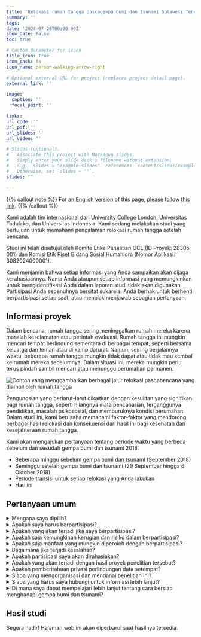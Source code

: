 ```yaml
---
title: 'Relokasi rumah tangga pascagempa bumi dan tsunami Sulawesi Tengah 2018'
summary: ''
tags:
date: '2024-07-26T00:00:00Z'
show_date: False
toc: true

# Custom parameter for icons
title_icon: True
icon_pack: fa
icon_name: person-walking-arrow-right

# Optional external URL for project (replaces project detail page).
external_link: ''

image:
  caption: ''
  focal_point: ''

links:
url_code: ''
url_pdf: ''
url_slides: ''
url_video: ''

# Slides (optional).
#   Associate this project with Markdown slides.
#   Simply enter your slide deck's filename without extension.
#   E.g. `slides = "example-slides"` references `content/slides/example-slides.md`.
#   Otherwise, set `slides = ""`.
slides: ""

---
```


{{% callout note %}}
For an English version of this page, please follow [this link](../central-sulawesi/).
{{% /callout %}}

Kami adalah tim internasional dari University College London, Universitas Tadulako, dan Universitas Indonesia. Kami sedang melakukan studi yang bertujuan untuk memahami pengalaman relokasi rumah tangga setelah bencana.

Studi ini telah disetujui oleh Komite Etika Penelitian UCL (ID Proyek: 28305-001) dan Komisi Etik Riset Bidang Sosial Humaniora (Nomor Aplikasi: 3082024000001).

Kami menjamin bahwa setiap informasi yang Anda sampaikan akan dijaga kerahasiaannya. Nama Anda ataupun setiap informasi yang memungkinkan untuk mengidentifikasi Anda dalam laporan studi tidak akan digunakan. Partisipasi Anda sepenuhnya bersifat sukarela. Anda berhak untuk berhenti berpartisipasi setiap saat, atau menolak menjawab sebagian pertanyaan.

## Informasi proyek

Dalam bencana, rumah tangga sering meninggalkan rumah mereka karena masalah keselamatan atau perintah evakuasi. Rumah tangga ini mungkin mencari tempat berlindung sementara di berbagai tempat, seperti bersama keluarga dan teman atau di kamp darurat. Namun, seiring berjalannya waktu, beberapa rumah tangga mungkin tidak dapat atau tidak mau kembali ke rumah mereka sebelumnya. Dalam situasi ini, mereka mungkin perlu terus pindah sambil mencari atau menunggu perumahan permanen.

![Contoh yang menggambarkan berbagai jalur relokasi pascabencana yang diambil oleh rumah tangga](info/central-sulawesi/household_relocation.png "Contoh yang menggambarkan berbagai jalur relokasi pascabencana yang diambil oleh rumah tangga")

Pengungsian yang berlarut-larut dikaitkan dengan kesulitan yang signifikan bagi rumah tangga, seperti hilangnya mata pencaharian, terganggunya pendidikan, masalah psikososial, dan memburuknya kondisi perumahan. Dalam studi ini, kami berusaha memahami faktor-faktor yang mendorong berbagai hasil relokasi dan konsekuensi dari hasil ini bagi kesehatan dan kesejahteraan rumah tangga.

Kami akan mengajukan pertanyaan tentang periode waktu yang berbeda sebelum dan sesudah gempa bumi dan tsunami 2018:
* Beberapa minggu sebelum gempa bumi dan tsunami (September 2018)
* Seminggu setelah gempa bumi dan tsunami (29 September hingga 6 Oktober 2018)
* Periode transisi untuk setiap relokasi yang Anda lakukan
* Hari ini

## Pertanyaan umum

<details>
<summary>Mengapa saya dipilih?</summary>
  Dalam studi ini, kami mensurvei responden berdasarkan tempat tinggal mereka di daerah yang terkena dampak gempa bumi dan tsunami Sulawesi Tengah tahun 2018. Anda dipilih sebagai responden dalam penelitian ini secara acak berdasarkan kriteria tersebut.
</details>

<details>
<summary>Apakah saya harus berpartisipasi?</summary>
  Partisipasi bersifat sukarela -- Anda memutuskan untuk berpartisipasi atau tidak. Jika Anda memutuskan untuk berpartisipasi, Anda akan diminta untuk memberikan persetujuan terhadap survei. Bahkan jika Anda memberikan persetujuan, Anda dapat menarik diri kapan saja selama survei berlangsung. Jika Anda memutuskan untuk menarik diri, kami akan menanyakan apa yang Anda inginkan terjadi pada data yang telah Anda berikan sejauh ini.
</details>

<details>
<summary>Apakah yang akan terjadi jika saya berpartisipasi?</summary>
  Survei ini akan memakan waktu sekitar 20 menit. Kami menjamin bahwa setiap informasi yang Anda sampaikan akan dijaga kerahasiaannya. Nama Anda ataupun setiap informasi yang memungkinkan untuk mengidentifikasi Anda dalam laporan studi tidak akan digunakan.
  Partisipasi Anda sepenuhnya bersifat sukarela. Anda berhak untuk berhenti berpartisipasi setiap saat, atau menolak menjawab sebagian pertanyaan. 
</details>

<details>
<summary>Apakah saja kemungkinan kerugian dan risiko dalam berpartisipasi?</summary>
  Kami menyadari potensi risiko dampak yang menimbulkan trauma, terutama jika Anda pernah mengalami dampak negatif bencana di masa lalu. Membahas topik sensitif atau mengingat kembali kenangan menyedihkan terkait bencana dapat menimbulkan tekanan emosional. Untuk mengelola risiko ini, kami telah merancang survei dengan cara yang sensitif dan penuh pertimbangan. Anda juga dapat memilih untuk tidak berpartisipasi atau melewatkan pertanyaan tertentu yang menurut Anda menyedihkan. Selain itu, Anda dapat menarik diri dari partisipasi kapan saja tanpa memberikan alasan.
</details>

<details>
<summary>Apakah saja manfaat yang mungkin diperoleh dengan berpartisipasi?</summary>
  Meskipun tidak ada manfaat langsung, kami berharap penelitian ini akan menawarkan wawasan berharga untuk meningkatkan perencanaan pemulihan bencana di masa mendatang.
</details>

<details>
<summary>Bagaimana jika terjadi kesalahan?</summary>
  Jika Anda memiliki masalah atau keluhan tentang aspek apa pun dari penelitian ini, Anda harus mengirim email kepada peneliti utama <a href="mailto:c.galasso@ucl.ac.uk">c.galasso@ucl.ac.uk</a>. Dia akan berusaha sebaik mungkin untuk menjawab pertanyaan atau menangani permintaan Anda.
  
  Jika Anda merasa keluhan Anda belum ditangani dengan memuaskan atau jika Anda lebih suka menghubungi seseorang yang independen dari tim penelitian, Anda dapat menghubungi:
  * **Inggris Raya:** Ketua Komite Etika Penelitian UCL di ethics@ucl.ac.uk
  * **Indonesia:** Komisi Etik Riset Bidang Sosial Humaniora, Badan Riset dan Inovasi Nasional di klirensetik@brin.go.id
</details>

<details>
<summary>Apakah partisipasi saya akan dirahasiakan?</summary>
Semua informasi yang dikumpulkan selama survei ini akan dijaga kerahasiaannya. Tidak ada informasi yang dapat mengidentifikasi pribadi yang dicatat dalam survei ini dan tanggapan dilindungi kata sandi. Selain itu, Anda tidak akan dapat diidentifikasi dalam laporan atau publikasi berikutnya. Batasan kerahasiaan meliputi:

* Kerahasiaan akan dihormati sesuai dengan batasan hukum dan pedoman profesional.
* Kerahasiaan akan dihormati kecuali ada alasan kuat dan sah untuk pelanggaran ini. Jika demikian halnya, kami akan memberi tahu Anda tentang keputusan apa pun yang dapat membatasi kerahasiaan Anda.
</details>

<details>
<summary>Apakah yang akan terjadi dengan hasil proyek penelitian tersebut?</summary>
  Temuan penelitian ini akan ditulis untuk dipublikasikan, yang akan dibaca oleh peneliti lain. Selain itu, temuan ini akan ditulis dalam tesis PhD.
  
  Halaman web ini akan diperbarui dengan tautan ke hasil penelitian apa pun saat tersedia.
</details>

<details>
<summary>Apakah pemberitahuan privasi perlindungan data setempat?</summary>
Pemberitahuan: Pengendali untuk proyek ini adalah University College London (UCL). Petugas Perlindungan Data UCL mengawasi aktivitas UCL yang melibatkan pemrosesan data pribadi dan dapat dihubungi di data-protection@ucl.ac.uk
Pemberitahuan privasi 'lokal' ini menetapkan informasi yang berlaku untuk studi khusus ini. Informasi lebih lanjut tentang cara UCL menggunakan informasi partisipan dapat ditemukan dalam pemberitahuan privasi 'umum' kami di <a href="https://www.ucl.ac.uk/legal-services/privacy/ucl-general-research-participant-privacy-notice">https://www.ucl.ac.uk/legal-services/privacy/ucl-general-research-participant-privacy-notice</a>.

Informasi yang wajib diberikan kepada partisipan berdasarkan undang-undang perlindungan data (GDPR dan DPA 2018) disediakan dalam pemberitahuan privasi 'lokal' dan 'umum'.

Kategori data pribadi yang digunakan adalah sebagai berikut:
* Usia
* Jumlah orang dalam rumah tangga Anda (misalnya ukuran rumah tangga)
* Jumlah orang berusia 65 tahun ke atas dalam rumah tangga Anda
* Jumlah orang berusia di bawah 18 tahun dalam rumah tangga Anda
* Jumlah orang dengan kebutuhan khusus
* Status kepemilikan rumah dan tanah
* Pekerjaan
* Kualifikasi pendidikan
* Jenis kelamin kepala rumah tangga

Dasar hukum untuk memproses data pribadi Anda adalah pelaksanaan tugas untuk kepentingan publik.
Data pribadi Anda akan diproses selama diperlukan untuk proyek penelitian. Jika kami dapat menganonimkan atau menjadikan data pribadi yang Anda berikan sebagai nama samaran, kami akan melakukannya dan akan mencoba meminimalkan pemrosesan data pribadi sedapat mungkin.

Jika Anda memiliki kekhawatiran tentang bagaimana data pribadi Anda diproses, atau jika Anda ingin menghubungi kami tentang hak-hak Anda, silakan hubungi UCL terlebih dahulu di data-protection@ucl.ac.uk
</details>

<details>
<summary>Siapa yang mengorganisasi dan mendanai penelitian ini?</summary>
Studi ini dilakukan oleh UCL dan didanai oleh Overseas Research Scholarship (ORS).
</details>

<details>
<summary>Siapa yang harus saya hubungi untuk informasi lebih lanjut?</summary>
Jika Anda memiliki pertanyaan apapun terkait studi ini, jangan segan-segan untuk menanyakannya kepada peneliti yang melakukan survey.

  * Peneliti utama: Carmine Galasso, c.galasso@ucl.ac.uk 
  * Koordinator penelitian: Nicole Paul, nicole.paul.22@ucl.ac.uk 
  * Alamat kantor: Chadwick Building GM14, Gower St, WC1E 6BT London, UK

  Pertanyaan tambahan maupun keluhan/keberatan terhadap hak-hak Anda sebagai responden dalam studi ini dapat disampaikan kepada:

  * **Inggris Raya:** Ketua Komite Etika Penelitian UCL di ethics@ucl.ac.uk
  * **Indonesia:** Komisi Etik Riset Bidang Sosial Humaniora, Badan Riset dan Inovasi Nasional di klirensetik@brin.go.id
</details>

<details>
<summary>Di mana saya dapat mempelajari lebih lanjut tentang cara bersiap menghadapi gempa bumi dan tsunami?</summary>
Untuk informasi lebih lanjut tentang kesiapsiagaan menghadapi gempa bumi dan tsunami, silakan merujuk ke <a href="https://www.bmkg.go.id/gempabumi/mitigasi/edukasi-gempabumi-tsunami">situs web BMKG</a>.
</details>


## Hasil studi

Segera hadir! Halaman web ini akan diperbarui saat hasilnya tersedia.